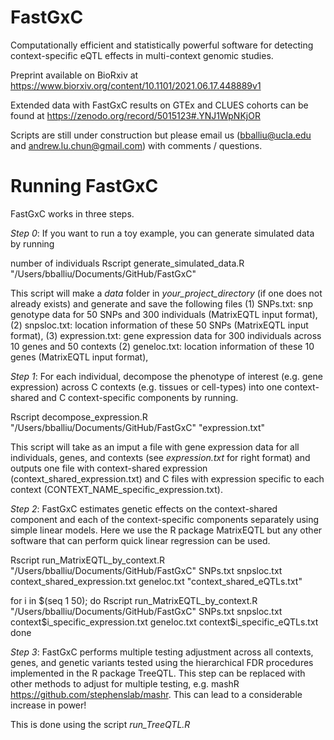 # FastGxC
Computationally efficient and statistically powerful software for detecting context-specific eQTL effects in multi-context genomic studies. 

Preprint available on BioRxiv at https://www.biorxiv.org/content/10.1101/2021.06.17.448889v1 

Extended data with FastGxC results on GTEx and CLUES cohorts can be found at https://zenodo.org/record/5015123#.YNJ1WpNKjOR

Scripts are still under construction but please email us (bballiu@ucla.edu and andrew.lu.chun@gmail.com) with comments / questions. 

# Running FastGxC

FastGxC works in three steps. 

*Step 0*: If you want to run a toy example, you can generate simulated data by running 

number of individuals
  Rscript generate_simulated_data.R "/Users/bballiu/Documents/GitHub/FastGxC" 

This script will make a _data_ folder in _your_project_directory_ (if one does not already exists) and generate and save the following files 
(1) SNPs.txt: snp genotype data for 50 SNPs and 300 individuals (MatrixEQTL input format), 
(2) snpsloc.txt: location information of these 50 SNPs (MatrixEQTL input format), 
(3) expression.txt: gene expression data for 300 individuals across 10 genes and 50 contexts
(2) geneloc.txt: location information of these 10 genes (MatrixEQTL input format), 

*Step 1*: For each individual, decompose the phenotype of interest (e.g. gene expression) across C contexts (e.g. tissues or cell-types) into one context-shared and C context-specific components by running. 
  
  Rscript decompose_expression.R "/Users/bballiu/Documents/GitHub/FastGxC" "expression.txt"

This script will take as an imput a file with gene expression data for all individuals, genes, and contexts (see _expression.txt_ for right format) and outputs one file with context-shared expression (context_shared_expression.txt) and C files with expression specific to each context (CONTEXT_NAME_specific_expression.txt). 

*Step 2*: FastGxC estimates genetic effects on the context-shared component and each of the context-specific components separately using simple linear models. Here we use the R package MatrixEQTL but any other software that can perform quick linear regression can be used. 

  Rscript run_MatrixEQTL_by_context.R "/Users/bballiu/Documents/GitHub/FastGxC" SNPs.txt snpsloc.txt context_shared_expression.txt geneloc.txt "context_shared_eQTLs.txt"

  for i in $(seq 1 50); do
    Rscript run_MatrixEQTL_by_context.R "/Users/bballiu/Documents/GitHub/FastGxC" SNPs.txt snpsloc.txt context$i\_specific\_expression.txt geneloc.txt context$i\_specific\_eQTLs.txt
  done

*Step 3*: FastGxC performs multiple testing adjustment across all contexts, genes, and genetic variants tested using the hierarchical FDR procedures implemented in the R package TreeQTL. This step can be replaced with other methods to adjust for multiple testing, e.g. mashR https://github.com/stephenslab/mashr. This can lead to a considerable increase in power! 

This is done using the script _run_TreeQTL.R_ 
